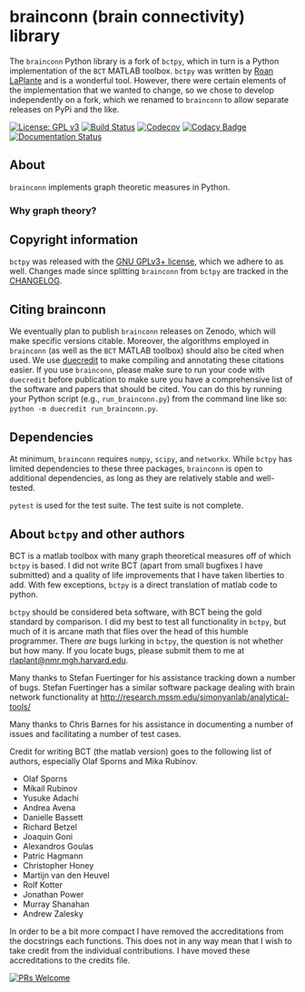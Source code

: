 # brainconn (brain connectivity) library

The `brainconn` Python library is a fork of `bctpy`, which in turn is a Python implementation of the `BCT` MATLAB toolbox. `bctpy` was written by [Roan LaPlante](https://github.com/aestrivex) and is a wonderful tool. However, there were certain elements of the implementation that we wanted to change, so we chose to develop independently on a fork, which we renamed to `brainconn` to allow separate releases on PyPi and the like.

[![License: GPL v3](https://img.shields.io/badge/license-GPL%20v3-blue.svg)](https://www.gnu.org/licenses/gpl-3.0)
[![Build Status](https://travis-ci.org/FIU-Neuro/brainconn.svg?branch=master)](https://travis-ci.org/FIU-Neuro/brainconn)
[![Codecov](https://codecov.io/gh/FIU-Neuro/brainconn/branch/master/graph/badge.svg)](https://codecov.io/gh/FIU-Neuro/brainconn)
[![Codacy Badge](https://api.codacy.com/project/badge/Grade/1e2340c0a02d45c1b21e22e8f92f2a35)](https://www.codacy.com/project/tsalo/brainconn/dashboard?utm_source=github.com&amp;utm_medium=referral&amp;utm_content=FIU-Neuro/brainconn&amp;utm_campaign=Badge_Grade_Dashboard)
[![Documentation Status](https://readthedocs.org/projects/brainconn/badge/?version=latest)](http://brainconn.readthedocs.io/en/latest/?badge=latest)

## About

`brainconn` implements graph theoretic measures in Python.

### Why graph theory?



## Copyright information

`bctpy` was released with the [GNU GPLv3+ license](https://www.gnu.org/licenses/gpl-3.0), which we adhere to as well. Changes made since splitting `brainconn` from `bctpy` are tracked in the [CHANGELOG](CHANGELOG.md).

## Citing brainconn

We eventually plan to publish `brainconn` releases on Zenodo, which will make specific versions citable. Moreover, the algorithms employed in `brainconn` (as well as the `BCT` MATLAB toolbox) should also be cited when used. We use [duecredit](https://github.com/duecredit/duecredit) to make compiling and annotating these citations easier. If you use `brainconn`, please make sure to run your code with `duecredit` before publication to make sure you have a comprehensive list of the software and papers that should be cited. You can do this by running your Python script (e.g., `run_brainconn.py`) from the command line like so: `python -m duecredit run_brainconn.py`.

## Dependencies

At minimum, `brainconn` requires `numpy`, `scipy`, and `networkx`. While `bctpy` has limited dependencies to these three packages, `brainconn` is open to additional dependencies, as long as they are relatively stable and well-tested.

`pytest` is used for the test suite. The test suite is not complete.

## About `bctpy` and other authors

BCT is a matlab toolbox with many graph theoretical measures off of which `bctpy`
is based.  I did not write BCT (apart from small bugfixes I have submitted)
and a quality of life improvements that I have taken liberties to add.
With few exceptions, `bctpy` is a direct translation of matlab code to python.

`bctpy` should be considered beta software, with BCT being the gold standard by
comparison. I did my best to test all functionality in `bctpy`, but much of it is
arcane math that flies over the head of this humble programmer. There *are*
bugs lurking in `bctpy`, the question is not whether but how many. If you locate
bugs, please submit them to me at rlaplant@nmr.mgh.harvard.edu.

Many thanks to Stefan Fuertinger for his assistance tracking down a number of
bugs. Stefan Fuertinger has a similar software package dealing with brain
network functionality at http://research.mssm.edu/simonyanlab/analytical-tools/

Many thanks to Chris Barnes for his assistance in documenting a number of issues and facilitating a number of test cases.

Credit for writing BCT (the matlab version) goes to the following list of
authors, especially Olaf Sporns and Mika Rubinov.

- Olaf Sporns
- Mikail Rubinov
- Yusuke Adachi
- Andrea Avena
- Danielle Bassett
- Richard Betzel
- Joaquin Goni
- Alexandros Goulas
- Patric Hagmann
- Christopher Honey
- Martijn van den Heuvel
- Rolf Kotter
- Jonathan Power
- Murray Shanahan
- Andrew Zalesky

In order to be a bit more compact I have removed the accreditations from the
docstrings each functions. This does not in any way mean that I wish to take
credit from the individual contributions. I have moved these accreditations
to the credits file.


[![PRs Welcome](https://img.shields.io/badge/PRs-welcome-brightgreen.svg?style=flat-square)](http://makeapullrequest.com)
